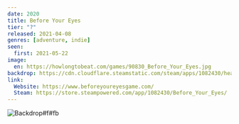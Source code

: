```yaml
---
date: 2020
title: Before Your Eyes
tier: "?"
released: 2021-04-08
genres: [adventure, indie]
seen:
  first: 2021-05-22
image:
  en: https://howlongtobeat.com/games/90830_Before_Your_Eyes.jpg
backdrop: https://cdn.cloudflare.steamstatic.com/steam/apps/1082430/header.jpg
link:
  Website: https://www.beforeyoureyesgame.com/
  Steam: https://store.steampowered.com/app/1082430/Before_Your_Eyes/
---
```


![Backdrop#f#fb](https://pbs.twimg.com/media/E06AnqeXoAEbVwE.jpg "Source: Twitter")
